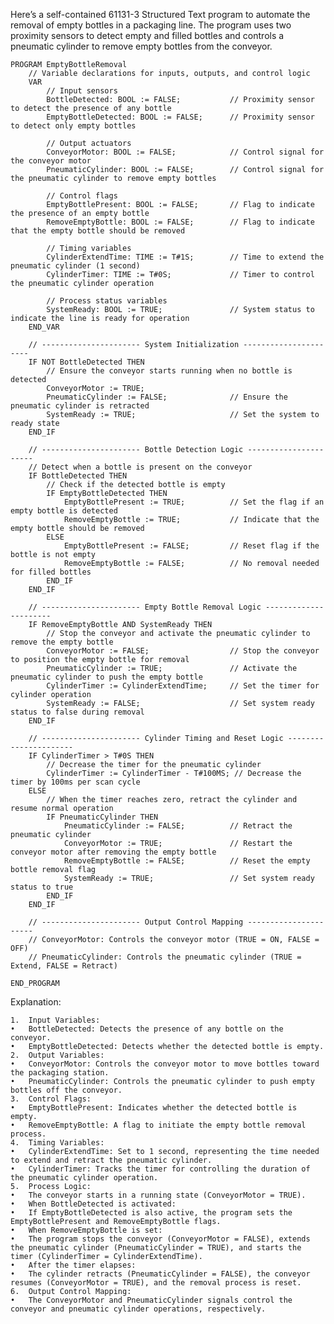 Here’s a self-contained 61131-3 Structured Text program to automate the removal of empty bottles in a packaging line. The program uses two proximity sensors to detect empty and filled bottles and controls a pneumatic cylinder to remove empty bottles from the conveyor.

```
PROGRAM EmptyBottleRemoval
    // Variable declarations for inputs, outputs, and control logic
    VAR
        // Input sensors
        BottleDetected: BOOL := FALSE;           // Proximity sensor to detect the presence of any bottle
        EmptyBottleDetected: BOOL := FALSE;      // Proximity sensor to detect only empty bottles

        // Output actuators
        ConveyorMotor: BOOL := FALSE;            // Control signal for the conveyor motor
        PneumaticCylinder: BOOL := FALSE;        // Control signal for the pneumatic cylinder to remove empty bottles

        // Control flags
        EmptyBottlePresent: BOOL := FALSE;       // Flag to indicate the presence of an empty bottle
        RemoveEmptyBottle: BOOL := FALSE;        // Flag to indicate that the empty bottle should be removed

        // Timing variables
        CylinderExtendTime: TIME := T#1S;        // Time to extend the pneumatic cylinder (1 second)
        CylinderTimer: TIME := T#0S;             // Timer to control the pneumatic cylinder operation

        // Process status variables
        SystemReady: BOOL := TRUE;               // System status to indicate the line is ready for operation
    END_VAR

    // ---------------------- System Initialization ----------------------
    IF NOT BottleDetected THEN
        // Ensure the conveyor starts running when no bottle is detected
        ConveyorMotor := TRUE;
        PneumaticCylinder := FALSE;              // Ensure the pneumatic cylinder is retracted
        SystemReady := TRUE;                     // Set the system to ready state
    END_IF

    // ---------------------- Bottle Detection Logic ----------------------
    // Detect when a bottle is present on the conveyor
    IF BottleDetected THEN
        // Check if the detected bottle is empty
        IF EmptyBottleDetected THEN
            EmptyBottlePresent := TRUE;          // Set the flag if an empty bottle is detected
            RemoveEmptyBottle := TRUE;           // Indicate that the empty bottle should be removed
        ELSE
            EmptyBottlePresent := FALSE;         // Reset flag if the bottle is not empty
            RemoveEmptyBottle := FALSE;          // No removal needed for filled bottles
        END_IF
    END_IF

    // ---------------------- Empty Bottle Removal Logic ----------------------
    IF RemoveEmptyBottle AND SystemReady THEN
        // Stop the conveyor and activate the pneumatic cylinder to remove the empty bottle
        ConveyorMotor := FALSE;                  // Stop the conveyor to position the empty bottle for removal
        PneumaticCylinder := TRUE;               // Activate the pneumatic cylinder to push the empty bottle
        CylinderTimer := CylinderExtendTime;     // Set the timer for cylinder operation
        SystemReady := FALSE;                    // Set system ready status to false during removal
    END_IF

    // ---------------------- Cylinder Timing and Reset Logic ----------------------
    IF CylinderTimer > T#0S THEN
        // Decrease the timer for the pneumatic cylinder
        CylinderTimer := CylinderTimer - T#100MS; // Decrease the timer by 100ms per scan cycle
    ELSE
        // When the timer reaches zero, retract the cylinder and resume normal operation
        IF PneumaticCylinder THEN
            PneumaticCylinder := FALSE;          // Retract the pneumatic cylinder
            ConveyorMotor := TRUE;               // Restart the conveyor motor after removing the empty bottle
            RemoveEmptyBottle := FALSE;          // Reset the empty bottle removal flag
            SystemReady := TRUE;                 // Set system ready status to true
        END_IF
    END_IF

    // ---------------------- Output Control Mapping ----------------------
    // ConveyorMotor: Controls the conveyor motor (TRUE = ON, FALSE = OFF)
    // PneumaticCylinder: Controls the pneumatic cylinder (TRUE = Extend, FALSE = Retract)

END_PROGRAM
```
Explanation:

	1.	Input Variables:
	•	BottleDetected: Detects the presence of any bottle on the conveyor.
	•	EmptyBottleDetected: Detects whether the detected bottle is empty.
	2.	Output Variables:
	•	ConveyorMotor: Controls the conveyor motor to move bottles toward the packaging station.
	•	PneumaticCylinder: Controls the pneumatic cylinder to push empty bottles off the conveyor.
	3.	Control Flags:
	•	EmptyBottlePresent: Indicates whether the detected bottle is empty.
	•	RemoveEmptyBottle: A flag to initiate the empty bottle removal process.
	4.	Timing Variables:
	•	CylinderExtendTime: Set to 1 second, representing the time needed to extend and retract the pneumatic cylinder.
	•	CylinderTimer: Tracks the timer for controlling the duration of the pneumatic cylinder operation.
	5.	Process Logic:
	•	The conveyor starts in a running state (ConveyorMotor = TRUE).
	•	When BottleDetected is activated:
	•	If EmptyBottleDetected is also active, the program sets the EmptyBottlePresent and RemoveEmptyBottle flags.
	•	When RemoveEmptyBottle is set:
	•	The program stops the conveyor (ConveyorMotor = FALSE), extends the pneumatic cylinder (PneumaticCylinder = TRUE), and starts the timer (CylinderTimer = CylinderExtendTime).
	•	After the timer elapses:
	•	The cylinder retracts (PneumaticCylinder = FALSE), the conveyor resumes (ConveyorMotor = TRUE), and the removal process is reset.
	6.	Output Control Mapping:
	•	The ConveyorMotor and PneumaticCylinder signals control the conveyor and pneumatic cylinder operations, respectively.
